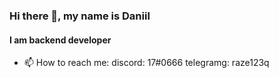 ### Hi there 👋, my name is Daniil
#### I am backend developer

- 📫 How to reach me: discord: 17#0666 telegramg: raze123q 
